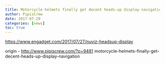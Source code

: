 ```yaml
---
title: Motorcycle helmets finally get decent heads-up display navigation
author: PipisCrew
date: 2017-07-29
categories: [news]
toc: true
---
```


https://www.engadget.com/2017/07/27/nuviz-headsup-display

origin - http://www.pipiscrew.com/?p=9481 motorcycle-helmets-finally-get-decent-heads-up-display-navigation